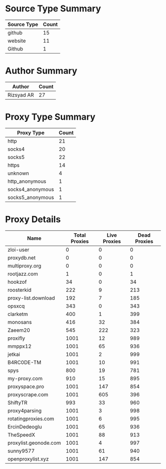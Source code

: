 # Source Type Summary

| Source Type | Count |
|-------------|-------|
| github | 15 |
| website | 11 |
| Github | 1 |


# Author Summary

| Author | Count |
|--------|-------|
| Rizsyad AR | 27 |


# Proxy Type Summary

| Proxy Type | Count |
|------------|-------|
| http | 21 |
| socks4 | 20 |
| socks5 | 22 |
| https | 14 |
| unknown | 4 |
| http_anonymous | 1 |
| socks4_anonymous | 1 |
| socks5_anonymous | 1 |


# Proxy Details

| Name | Total Proxies | Live Proxies | Dead Proxies |
|------|---------------|--------------|---------------|
| zloi-user | 0 | 0 | 0 |
| proxydb.net | 0 | 0 | 0 |
| multiproxy.org | 0 | 0 | 0 |
| rootjazz.com | 1 | 0 | 1 |
| hookzof | 34 | 0 | 34 |
| roosterkid | 222 | 9 | 213 |
| proxy-list.download | 192 | 7 | 185 |
| opsxcq | 343 | 0 | 343 |
| clarketm | 400 | 1 | 399 |
| monosans | 416 | 32 | 384 |
| Zaeem20 | 545 | 222 | 323 |
| proxifly | 1001 | 12 | 989 |
| mmppx12 | 1001 | 65 | 936 |
| jetkai | 1001 | 2 | 999 |
| B4RC0DE-TM | 1001 | 10 | 991 |
| spys | 800 | 19 | 781 |
| my-proxy.com | 910 | 15 | 895 |
| proxyspace.pro | 1001 | 147 | 854 |
| proxyscrape.com | 1001 | 605 | 396 |
| ShiftyTR | 993 | 33 | 960 |
| proxy4parsing | 1001 | 3 | 998 |
| rotatingproxies.com | 1001 | 6 | 995 |
| ErcinDedeoglu | 1001 | 65 | 936 |
| TheSpeedX | 1001 | 88 | 913 |
| proxylist.geonode.com | 1001 | 4 | 997 |
| sunny9577 | 1001 | 61 | 940 |
| openproxylist.xyz | 1001 | 147 | 854 |
